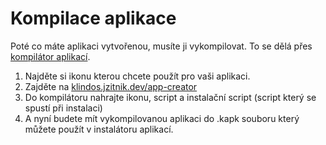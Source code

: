 # Kompilace aplikace

Poté co máte aplikaci vytvořenou, musíte ji vykompilovat. To se dělá přes [kompilátor aplikací](https://klindos.jzitnik.dev/app-creator).

1. Najděte si ikonu kterou chcete použít pro vaši aplikaci.
2. Zajděte na [klindos.jzitnik.dev/app-creator](https://klindos.jzitnik.dev/app-creator)
3. Do kompilátoru nahrajte ikonu, script a instalační script (script který se spustí při instalaci)
4. A nyní budete mít vykompilovanou aplikaci do .kapk souboru který můžete použít v instalátoru aplikací.
